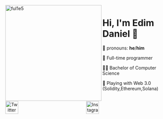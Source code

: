 <br />
<img src="https://github.com/ful1e5/ful1e5/blob/main/assets/lines.svg" align="left" width="300" alt="ful1e5"/>

# Hi, I'm Edim Daniel 👋

👨 pronouns: **he**/**him**

💼 Full-time programmer

🧑‍🎓 Bachelor of Computer Science

🤾 Playing with Web 3.0 (Solidity,Ethereum,Solana)

<br />

<!-- Discord: https://discord.gg/2RjkTNK -->
<!-- Twitch: https://www.twitch.tv/ful1e5 -->
<div align="center" style="display: flex; justify-content: space-between;">

  <a href="https://twitter.com/obongowo_eteka">
    <img src="https://imgur.com/6UKZXAM.png" width="40" height="40" alt="Twitter">
  </a>
  <a href="https://www.instagram.com/eteka.e/">
    <img src="https://imgur.com/M6yBwxS.png" height="40" width="40" alt="Instagram">
  </a>
<div>
